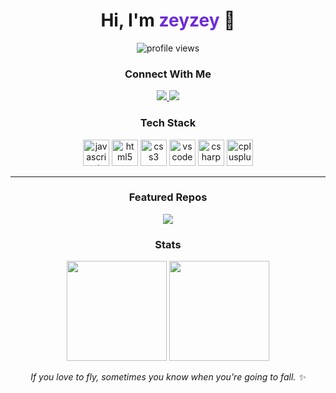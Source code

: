 <!-- PROFIL BASLIK -->
<h1 align="center">Hi, I'm <span style="color:#6c2bd9;">zeyzey</span> 👋</h1>

<p align="center">
  <img src="https://komarev.com/ghpvc/?username=nikitagofi&label=Profile%20views&style=for-the-badge" alt="profile views"/>
</p>

<!-- SOSYAL BAGLANTILAR -->
<h3 align="center">Connect With Me</h3>
<p align="center">
  <!-- Instagram -->
  <a href="https://instagram.com/zeyzeyefs" target="_blank">
    <img src="https://img.shields.io/badge/Instagram-%23E4405F.svg?style=for-the-badge&logo=instagram&logoColor=white" />
  </a>
  <!-- Notion -->
  <a href="https://www.notion.so/zeyzeyefs" target="_blank">
    <img src="https://img.shields.io/badge/Notion-000000.svg?style=for-the-badge&logo=notion&logoColor=white" />
  </a>
</p>

<!-- TEKNOLOJI YIGINIM -->
<h3 align="center">Tech Stack</h3>

<p align="center">
  <!-- JavaScript -->
  <img src="https://cdn.jsdelivr.net/gh/devicons/devicon/icons/javascript/javascript-original.svg" height="42" alt="javascript"/>

  <!-- HTML5 -->
  <img src="https://cdn.jsdelivr.net/gh/devicons/devicon/icons/html5/html5-original.svg" height="42" alt="html5"/>

  <!-- CSS3 -->
  <img src="https://cdn.jsdelivr.net/gh/devicons/devicon/icons/css3/css3-original.svg" height="42" alt="css3"/>

  <!-- Visual Studio Code -->
  <img src="https://cdn.jsdelivr.net/gh/devicons/devicon/icons/vscode/vscode-original.svg" height="42" alt="vscode"/>

  <!-- C# -->
  <img src="https://cdn.jsdelivr.net/gh/devicons/devicon/icons/csharp/csharp-original.svg" height="42" alt="csharp"/>

  <!-- C++ -->
  <img src="https://cdn.jsdelivr.net/gh/devicons/devicon/icons/cplusplus/cplusplus-original.svg" height="42" alt="cplusplus"/>
</p>

---

<!-- VITRIN PROJELER -->
<h3 align="center">Featured Repos</h3>
<p align="center">
  <a href="https://github.com/nikitagofi/fotografcilik">
    <img src="https://github-readme-stats.vercel.app/api/pin/?username=nikitagofi&repo=fotografcilik&theme=transparent" />
  </a>
</p>

<!-- ISTATISTIKLER -->
<h3 align="center">Stats</h3>
<p align="center">
  <img src="https://github-readme-stats.vercel.app/api?username=nikitagofi&show_icons=true&theme=transparent" height="160"/>
  <img src="https://github-readme-streak-stats.herokuapp.com?user=nikitagofi&theme=transparent" height="160"/>
</p>

<!-- MINI NOT -->
<p align="center">
  <i>If you love to fly, sometimes you know when you're going to fall. ✨</i>
</p>
